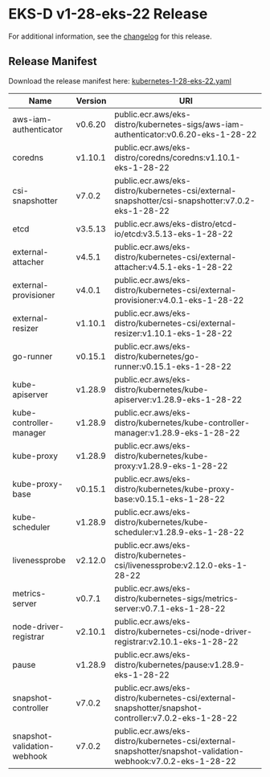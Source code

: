 # EKS-D v1-28-eks-22 Release

For additional information, see the [changelog](CHANGELOG-v1-28-eks-22.md) for this release.

## Release Manifest

Download the release manifest here: [kubernetes-1-28-eks-22.yaml](https://distro.eks.amazonaws.com/kubernetes-1-28/kubernetes-1-28-eks-22.yaml)

| Name | Version | URI |
|------|---------|-----|
| aws-iam-authenticator | v0.6.20 | public.ecr.aws/eks-distro/kubernetes-sigs/aws-iam-authenticator:v0.6.20-eks-1-28-22 |
| coredns | v1.10.1 | public.ecr.aws/eks-distro/coredns/coredns:v1.10.1-eks-1-28-22 |
| csi-snapshotter | v7.0.2 | public.ecr.aws/eks-distro/kubernetes-csi/external-snapshotter/csi-snapshotter:v7.0.2-eks-1-28-22 |
| etcd | v3.5.13 | public.ecr.aws/eks-distro/etcd-io/etcd:v3.5.13-eks-1-28-22 |
| external-attacher | v4.5.1 | public.ecr.aws/eks-distro/kubernetes-csi/external-attacher:v4.5.1-eks-1-28-22 |
| external-provisioner | v4.0.1 | public.ecr.aws/eks-distro/kubernetes-csi/external-provisioner:v4.0.1-eks-1-28-22 |
| external-resizer | v1.10.1 | public.ecr.aws/eks-distro/kubernetes-csi/external-resizer:v1.10.1-eks-1-28-22 |
| go-runner | v0.15.1 | public.ecr.aws/eks-distro/kubernetes/go-runner:v0.15.1-eks-1-28-22 |
| kube-apiserver | v1.28.9 | public.ecr.aws/eks-distro/kubernetes/kube-apiserver:v1.28.9-eks-1-28-22 |
| kube-controller-manager | v1.28.9 | public.ecr.aws/eks-distro/kubernetes/kube-controller-manager:v1.28.9-eks-1-28-22 |
| kube-proxy | v1.28.9 | public.ecr.aws/eks-distro/kubernetes/kube-proxy:v1.28.9-eks-1-28-22 |
| kube-proxy-base | v0.15.1 | public.ecr.aws/eks-distro/kubernetes/kube-proxy-base:v0.15.1-eks-1-28-22 |
| kube-scheduler | v1.28.9 | public.ecr.aws/eks-distro/kubernetes/kube-scheduler:v1.28.9-eks-1-28-22 |
| livenessprobe | v2.12.0 | public.ecr.aws/eks-distro/kubernetes-csi/livenessprobe:v2.12.0-eks-1-28-22 |
| metrics-server | v0.7.1 | public.ecr.aws/eks-distro/kubernetes-sigs/metrics-server:v0.7.1-eks-1-28-22 |
| node-driver-registrar | v2.10.1 | public.ecr.aws/eks-distro/kubernetes-csi/node-driver-registrar:v2.10.1-eks-1-28-22 |
| pause | v1.28.9 | public.ecr.aws/eks-distro/kubernetes/pause:v1.28.9-eks-1-28-22 |
| snapshot-controller | v7.0.2 | public.ecr.aws/eks-distro/kubernetes-csi/external-snapshotter/snapshot-controller:v7.0.2-eks-1-28-22 |
| snapshot-validation-webhook | v7.0.2 | public.ecr.aws/eks-distro/kubernetes-csi/external-snapshotter/snapshot-validation-webhook:v7.0.2-eks-1-28-22 |
